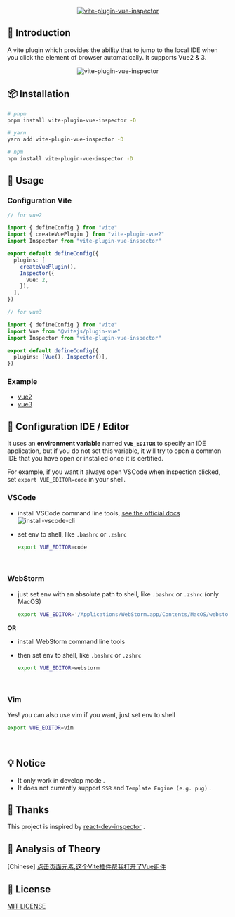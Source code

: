 
<p align="center">
<a href="https://github.com/webfansplz/vite-plugin-vue-inspector"><img src="https://github.com/webfansplz/vite-plugin-vue-inspector/blob/main/docs/images/logo.png" alt="vite-plugin-vue-inspector"></a>
</p>

## 📖 Introduction

A vite plugin which provides the ability that to jump to the local IDE when you click the element of browser automatically. It supports Vue2 & 3.

<p align="center">
<img src="https://github.com/webfansplz/vite-plugin-vue-inspector/blob/main/docs/images/vite-plugin-vue-inspector.gif" alt="vite-plugin-vue-inspector">
</p>

## 📦 Installation

```bash
# pnpm 
pnpm install vite-plugin-vue-inspector -D

# yarn
yarn add vite-plugin-vue-inspector -D

# npm
npm install vite-plugin-vue-inspector -D
```

## 🦄 Usage

### Configuration Vite

```ts
// for vue2

import { defineConfig } from "vite"
import { createVuePlugin } from "vite-plugin-vue2"
import Inspector from "vite-plugin-vue-inspector"

export default defineConfig({
  plugins: [
    createVuePlugin(),
    Inspector({
      vue: 2,
    }),
  ],
})
```

```ts
// for vue3

import { defineConfig } from "vite"
import Vue from "@vitejs/plugin-vue"
import Inspector from "vite-plugin-vue-inspector"

export default defineConfig({
  plugins: [Vue(), Inspector()],
})
```

### Example

- [vue2](https://github.com/webfansplz/vite-plugin-vue-inspector/tree/main/example/vue2)
- [vue3](https://github.com/webfansplz/vite-plugin-vue-inspector/tree/main/example/vue3)

## 🔌  Configuration IDE / Editor

It uses an **environment variable** named **`VUE_EDITOR`** to specify an IDE application, but if you do not set this variable, it will try to open a common IDE that you have open or installed once it is certified.

For example, if you want it always open VSCode when inspection clicked, set `export VUE_EDITOR=code` in your shell.


### VSCode

- install VSCode command line tools, [see the official docs](https://code.visualstudio.com/docs/setup/mac#_launching-from-the-command-line)
  ![install-vscode-cli](https://github.com/webfansplz/vite-plugin-vue-inspector/blob/main/docs/images/install-vscode-cli.png)

- set env to shell, like `.bashrc` or `.zshrc`  

  ```bash
  export VUE_EDITOR=code
  ```

<br />

### WebStorm  

- just set env with an absolute path to shell, like `.bashrc` or `.zshrc` (only MacOS)  

  ```bash
  export VUE_EDITOR='/Applications/WebStorm.app/Contents/MacOS/webstorm'
  ```

**OR**

- install WebStorm command line tools

- then set env to shell, like `.bashrc` or `.zshrc`  

  ```bash
  export VUE_EDITOR=webstorm
  ```

<br />

### Vim

Yes! you can also use vim if you want, just set env to shell

```bash
export VUE_EDITOR=vim
```

<br />

## 💡 Notice

- It only work in develop mode .
- It does not currently support `SSR` and `Template Engine (e.g. pug)` .

## 🌸 Thanks

This project is inspired by [react-dev-inspector](https://github.com/zthxxx/react-dev-inspector) .

## 🤖️ Analysis of Theory

[Chinese] [点击页面元素,这个Vite插件帮我打开了Vue组件](https://juejin.cn/post/7077347158545924127)
## 📄 License

[MIT LICENSE](./LICENSE)